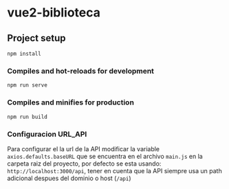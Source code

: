# vue2-biblioteca

## Project setup
```
npm install
```

### Compiles and hot-reloads for development
```
npm run serve
```

### Compiles and minifies for production
```
npm run build
```

### Configuracion URL_API
Para configurar el la url de la API modificar la variable `axios.defaults.baseURL` que se encuentra en el archivo `main.js` en la carpeta raiz del proyecto, por defecto se esta usando: `http://localhost:3000/api`, tener en cuenta que la API siempre usa un path adicional despues del dominio o host (`/api`)